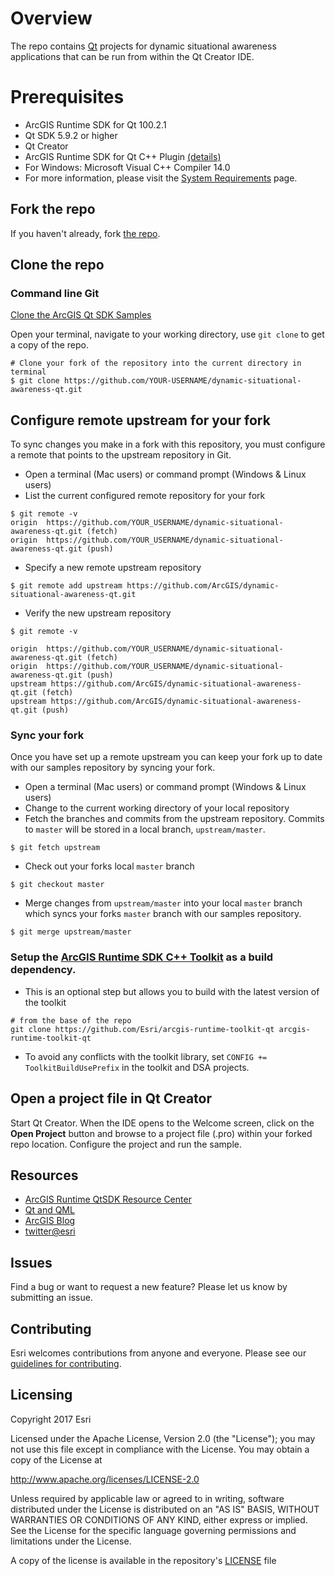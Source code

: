 # Overview
The repo contains [Qt](http://qt.io) projects for dynamic situational awareness applications that can be run from within the Qt Creator IDE.

# Prerequisites
* ArcGIS Runtime SDK for Qt 100.2.1
* Qt SDK 5.9.2 or higher
* Qt Creator
* ArcGIS Runtime SDK for Qt C++ Plugin [(details)](https://github.com/Esri/arcgis-runtime-toolkit-qt)
* For Windows: Microsoft Visual C++ Compiler 14.0 
* For more information, please visit the [System Requirements](https://developers.arcgis.com/qt/quartz/qml/guide/arcgis-runtime-sdk-for-qt-system-requirements.htm) page.

## Fork the repo
If you haven't already, fork [the repo](https://github.com/ArcGIS/dynamic-situational-awareness-qt/fork).

## Clone the repo

### Command line Git
[Clone the ArcGIS Qt SDK Samples](https://help.github.com/articles/fork-a-repo#Step-2-clone-your-fork)

Open your terminal, navigate to your working directory, use ```git clone``` to get a copy of the repo.

```
# Clone your fork of the repository into the current directory in terminal
$ git clone https://github.com/YOUR-USERNAME/dynamic-situational-awareness-qt.git
```

## Configure remote upstream for your fork
To sync changes you make in a fork with this repository, you must configure a remote that points to the upstream repository in Git.

- Open a terminal (Mac users) or command prompt (Windows & Linux users)
- List the current configured remote repository for your fork

```
$ git remote -v
origin	https://github.com/YOUR_USERNAME/dynamic-situational-awareness-qt.git (fetch)
origin	https://github.com/YOUR_USERNAME/dynamic-situational-awareness-qt.git (push)
```

- Specify a new remote upstream repository

```
$ git remote add upstream https://github.com/ArcGIS/dynamic-situational-awareness-qt.git
```

- Verify the new upstream repository

```
$ git remote -v

origin	https://github.com/YOUR_USERNAME/dynamic-situational-awareness-qt.git (fetch)
origin	https://github.com/YOUR_USERNAME/dynamic-situational-awareness-qt.git (push)
upstream https://github.com/ArcGIS/dynamic-situational-awareness-qt.git (fetch)
upstream https://github.com/ArcGIS/dynamic-situational-awareness-qt.git (push)
```

### Sync your fork
Once you have set up a remote upstream you can keep your fork up to date with our samples repository by syncing your fork.

- Open a terminal (Mac users) or command prompt (Windows & Linux users)
- Change to the current working directory of your local repository
- Fetch the branches and commits from the upstream repository.  Commits to ```master``` will be stored in a local branch, ```upstream/master```.

```
$ git fetch upstream
```

- Check out your forks local ```master``` branch

```
$ git checkout master
```

- Merge changes from ```upstream/master``` into  your local ```master``` branch which syncs your forks ```master``` branch with our samples repository.

```
$ git merge upstream/master
```

### Setup the [ArcGIS Runtime SDK C++ Toolkit](https://github.com/Esri/arcgis-runtime-toolkit-qt) as a build dependency.

- This is an optional step but allows you to build with the latest version of the toolkit

```
# from the base of the repo
git clone https://github.com/Esri/arcgis-runtime-toolkit-qt arcgis-runtime-toolkit-qt
```

- To avoid any conflicts with the toolkit library, set `CONFIG += ToolkitBuildUsePrefix` in the toolkit and DSA projects.

## Open a project file in Qt Creator
Start Qt Creator. When the IDE opens to the Welcome screen, click on the **Open Project** button and browse to a project file (.pro) within your forked repo location.
Configure the project and run the sample.

## Resources

* [ArcGIS Runtime QtSDK Resource Center](https://developers.arcgis.com/qt/latest/)
* [Qt and QML](http://www.qt.io/)
* [ArcGIS Blog](http://blogs.esri.com/esri/arcgis/)
* [twitter@esri](http://twitter.com/esri)

## Issues
Find a bug or want to request a new feature?  Please let us know by submitting an issue.

## Contributing
Esri welcomes contributions from anyone and everyone. Please see our [guidelines for contributing](https://github.com/esri/contributing).

## Licensing
Copyright 2017 Esri


Licensed under the Apache License, Version 2.0 (the "License");
you may not use this file except in compliance with the License.
You may obtain a copy of the License at


   http://www.apache.org/licenses/LICENSE-2.0


Unless required by applicable law or agreed to in writing, software
distributed under the License is distributed on an "AS IS" BASIS,
WITHOUT WARRANTIES OR CONDITIONS OF ANY KIND, either express or implied.
See the License for the specific language governing permissions and
limitations under the License.


A copy of the license is available in the repository's [LICENSE](LICENSE) file
